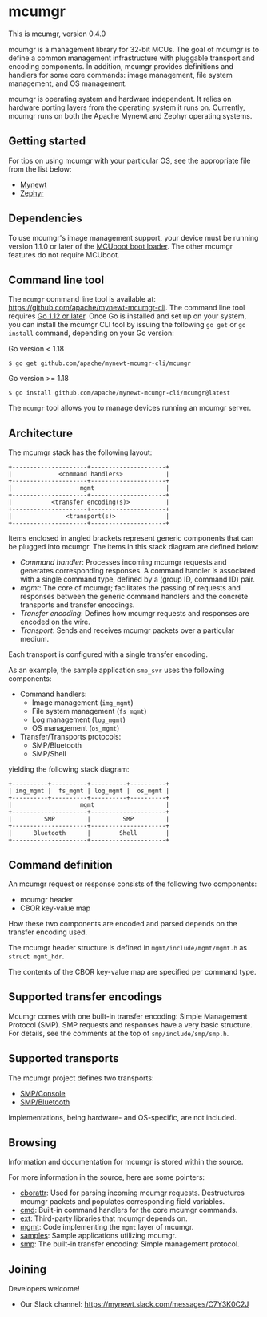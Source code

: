 # mcumgr

This is mcumgr, version 0.4.0

mcumgr is a management library for 32-bit MCUs.   The goal of mcumgr is to
define a common management infrastructure with pluggable transport and encoding
components.  In addition, mcumgr provides definitions and handlers for some
core commands: image management, file system management, and OS management.

mcumgr is operating system and hardware independent.  It relies on hardware
porting layers from the operating system it runs on.  Currently, mcumgr runs on
both the Apache Mynewt and Zephyr operating systems.

## Getting started

For tips on using mcumgr with your particular OS, see the appropriate file from
the list below:

* [Mynewt](README-mynewt.md)
* [Zephyr](README-zephyr.md)

## Dependencies

To use mcumgr's image management support, your device must be running version
1.1.0 or later of the [MCUboot boot
loader](https://github.com/runtimeco/mcuboot).  The other mcumgr features do
not require MCUboot.

## Command line tool

The `mcumgr` command line tool is available at:
https://github.com/apache/mynewt-mcumgr-cli.  The command line tool requires [Go
1.12 or later](https://golang.org/dl/).  Once Go is installed and set up on your
system, you can install the mcumgr CLI tool by issuing the following `go get` or
`go install` command, depending on your Go version:

Go version < 1.18
```
$ go get github.com/apache/mynewt-mcumgr-cli/mcumgr
```
Go version >= 1.18
```
$ go install github.com/apache/mynewt-mcumgr-cli/mcumgr@latest
```

The `mcumgr` tool allows you to manage devices running an mcumgr server.

## Architecture

The mcumgr stack has the following layout:

```
+---------------------+---------------------+
|             <command handlers>            |
+---------------------+---------------------+
|                   mgmt                    |
+---------------------+---------------------+
|           <transfer encoding(s)>          |
+---------------------+---------------------+
|               <transport(s)>              |
+---------------------+---------------------+
```

Items enclosed in angled brackets represent generic components that can be plugged into mcumgr.  The items in this stack diagram are defined below:
* *Command handler*: Processes incoming mcumgr requests and generates corresponding responses.  A command handler is associated with a single command type, defined by a (group ID, command ID) pair.
* *mgmt*: The core of mcumgr; facilitates the passing of requests and responses between the generic command handlers and the concrete transports and transfer encodings.
* *Transfer encoding*: Defines how mcumgr requests and responses are encoded on the wire.
* *Transport*: Sends and receives mcumgr packets over a particular medium.

Each transport is configured with a single transfer encoding.

As an example, the sample application `smp_svr` uses the following components:

* Command handlers:
    * Image management (`img_mgmt`)
    * File system management (`fs_mgmt`)
    * Log management (`log_mgmt`)
    * OS management (`os_mgmt`)
* Transfer/Transports protocols:
    * SMP/Bluetooth
    * SMP/Shell

yielding the following stack diagram:

```
+----------+----------+----------+----------+
| img_mgmt |  fs_mgmt | log_mgmt |  os_mgmt |
+----------+----------+----------+----------+
|                   mgmt                    |
+---------------------+---------------------+
|         SMP         |         SMP         |
+---------------------+---------------------+
|      Bluetooth      |        Shell        |
+---------------------+---------------------+
```

## Command definition

An mcumgr request or response consists of the following two components:
* mcumgr header
* CBOR key-value map 

How these two components are encoded and parsed depends on the transfer
encoding used.

The mcumgr header structure is defined in `mgmt/include/mgmt/mgmt.h` as
`struct mgmt_hdr`.

The contents of the CBOR key-value map are specified per command type.

## Supported transfer encodings

Mcumgr comes with one built-in transfer encoding: Simple Management Protocol
(SMP).  SMP requests and responses have a very basic structure.  For details,
see the comments at the top of `smp/include/smp/smp.h`.

## Supported transports

The mcumgr project defines two transports:
* [SMP/Console](transport/smp-console.md)
* [SMP/Bluetooth](transport/smp-bluetooth.md)

Implementations, being hardware- and OS-specific, are not included.

## Browsing

Information and documentation for mcumgr is stored within the source.

For more information in the source, here are some pointers:

- [cborattr](cborattr): Used for parsing incoming mcumgr requests.  Destructures mcumgr packets and populates corresponding field variables.
- [cmd](cmd): Built-in command handlers for the core mcumgr commands.
- [ext](ext): Third-party libraries that mcumgr depends on.
- [mgmt](mgmt): Code implementing the `mgmt` layer of mcumgr.
- [samples](samples): Sample applications utilizing mcumgr.
- [smp](smp): The built-in transfer encoding: Simple management protocol.

## Joining

Developers welcome!

* Our Slack channel: https://mynewt.slack.com/messages/C7Y3K0C2J
